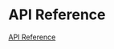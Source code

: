 <!-- 
NavPath: Computer Vision API
LinkLabel: API Reference
Weight: 60
ExternalLink: https://westus.dev.cognitive.microsoft.com/docs/services/56f91f2d778daf23d8ec6739
-->


# API Reference

[API Reference](https://westus.dev.cognitive.microsoft.com/docs/services/56f91f2d778daf23d8ec6739)
